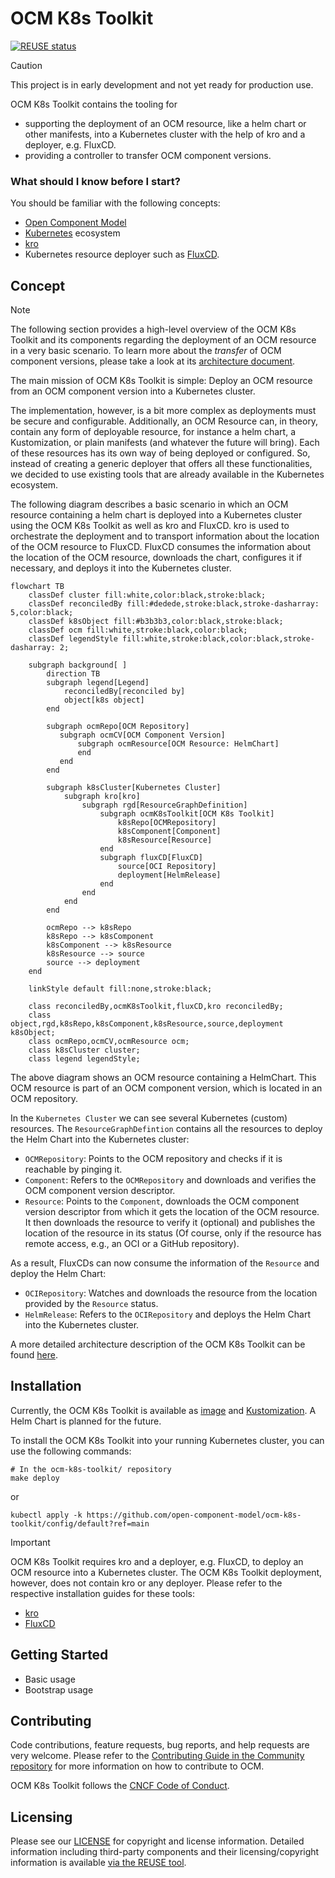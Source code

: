 # OCM K8s Toolkit

[![REUSE status](https://api.reuse.software/badge/github.com/open-component-model/ocm-k8s-toolkit)](https://api.reuse.software/info/github.com/open-component-model/ocm-k8s-toolkit)

> [!CAUTION]
> This project is in early development and not yet ready for production use.

OCM K8s Toolkit contains the tooling for
- supporting the deployment of an OCM resource, like a helm chart or other manifests, into a Kubernetes cluster with the
help of kro and a deployer, e.g. FluxCD.
- providing a controller to transfer OCM component versions.

### What should I know before I start?

You should be familiar with the following concepts:
- [Open Component Model](https://ocm.software/)
- [Kubernetes](https://kubernetes.io/) ecosystem
- [kro](https://kro.run)
- Kubernetes resource deployer such as [FluxCD](https://fluxcd.io/).

## Concept

> [!NOTE]
> The following section provides a high-level overview of the OCM K8s Toolkit and its components regarding the
> deployment of an OCM resource in a very basic scenario. To learn more about the *transfer* of OCM component versions,
> please take a look at its [architecture document](docs/architecture/replication.md).

The main mission of OCM K8s Toolkit is simple: Deploy an OCM resource from an OCM component version into a Kubernetes
cluster.

The implementation, however, is a bit more complex as deployments must be secure and configurable. Additionally, an
OCM Resource can, in theory, contain any form of deployable resource, for instance a helm chart, a Kustomization, or
plain manifests (and whatever the future will bring). Each of these resources has its own way of being deployed or
configured. So, instead of creating a generic deployer that offers all these functionalities, we decided to use existing
tools that are already available in the Kubernetes ecosystem.

The following diagram describes a basic scenario in which an OCM resource containing a helm chart is deployed into a
Kubernetes cluster using the OCM K8s Toolkit as well as kro and FluxCD.
kro is used to orchestrate the deployment and to transport information about the location of the OCM resource to FluxCD.
FluxCD consumes the information about the location of the OCM resource, downloads the chart, configures it if necessary,
and deploys it into the Kubernetes cluster.

```mermaid
flowchart TB
    classDef cluster fill:white,color:black,stroke:black;
    classDef reconciledBy fill:#dedede,stroke:black,stroke-dasharray: 5,color:black;
    classDef k8sObject fill:#b3b3b3,color:black,stroke:black;
    classDef ocm fill:white,stroke:black,color:black;
    classDef legendStyle fill:white,stroke:black,color:black,stroke-dasharray: 2;

    subgraph background[ ]
        direction TB
        subgraph legend[Legend]
            reconciledBy[reconciled by]
            object[k8s object]
        end

        subgraph ocmRepo[OCM Repository]
           subgraph ocmCV[OCM Component Version]
               subgraph ocmResource[OCM Resource: HelmChart]
               end
           end
        end

        subgraph k8sCluster[Kubernetes Cluster]
            subgraph kro[kro]
                subgraph rgd[ResourceGraphDefinition]
                    subgraph ocmK8sToolkit[OCM K8s Toolkit]
                        k8sRepo[OCMRepository]
                        k8sComponent[Component]
                        k8sResource[Resource]
                    end
                    subgraph fluxCD[FluxCD]
                        source[OCI Repository]
                        deployment[HelmRelease]
                    end
                end
            end
        end

        ocmRepo --> k8sRepo
        k8sRepo --> k8sComponent
        k8sComponent --> k8sResource
        k8sResource --> source
        source --> deployment
    end

    linkStyle default fill:none,stroke:black;

    class reconciledBy,ocmK8sToolkit,fluxCD,kro reconciledBy;
    class object,rgd,k8sRepo,k8sComponent,k8sResource,source,deployment k8sObject;
    class ocmRepo,ocmCV,ocmResource ocm;
    class k8sCluster cluster;
    class legend legendStyle;
```

The above diagram shows an OCM resource containing a HelmChart. This OCM resource is part of an OCM component version,
which is located in an OCM repository.

In the `Kubernetes Cluster` we can see several Kubernetes (custom) resources. The `ResourceGraphDefintion` contains all
the resources to deploy the Helm Chart into the Kubernetes cluster:
- `OCMRepository`: Points to the OCM repository and checks if it is reachable by pinging it.
- `Component`: Refers to the `OCMRepository` and downloads and verifies the OCM component version descriptor.
- `Resource`: Points to the `Component`, downloads the OCM component version descriptor from which it gets the location
of the OCM resource. It then downloads the resource to verify it (optional) and publishes the location of the resource
in its status (Of course, only if the resource has remote access, e.g., an OCI or a GitHub repository).

As a result, FluxCDs can now consume the information of the `Resource` and deploy the Helm Chart:
- `OCIRepository`: Watches and downloads the resource from the location provided by the `Resource` status.
- `HelmRelease`: Refers to the `OCIRepository` and deploys the Helm Chart into the Kubernetes cluster. 

A more detailed architecture description of the OCM K8s Toolkit can be found [here](docs/architecture/architecture.md).

## Installation

Currently, the OCM K8s Toolkit is available as [image][controller-image] and
[Kustomization](config/default/kustomization.yaml). A Helm Chart is planned for the future.

To install the OCM K8s Toolkit into your running Kubernetes cluster, you can use the following commands:

```console
# In the ocm-k8s-toolkit/ repository
make deploy
```

or

```console
kubectl apply -k https://github.com/open-component-model/ocm-k8s-toolkit/config/default?ref=main
```

> [!IMPORTANT]
> OCM K8s Toolkit requires kro and a deployer, e.g. FluxCD, to deploy an OCM resource into a Kubernetes cluster.
> The OCM K8s Toolkit deployment, however, does not contain kro or any deployer. Please refer to the respective
> installation guides for these tools:
> - [kro](https://kro.run/docs/getting-started/Installation/)
> - [FluxCD](https://fluxcd.io/docs/installation/)

## Getting Started

- Basic usage
- Bootstrap usage

## Contributing

Code contributions, feature requests, bug reports, and help requests are very welcome. Please refer to the
[Contributing Guide in the Community repository](https://github.com/open-component-model/.github/blob/main/CONTRIBUTING.md)
for more information on how to contribute to OCM.

OCM K8s Toolkit follows the [CNCF Code of Conduct](https://github.com/cncf/foundation/blob/main/code-of-conduct.md).

## Licensing

Please see our [LICENSE](LICENSE) for copyright and license information.
Detailed information including third-party components and their licensing/copyright information is available
[via the REUSE tool](https://api.reuse.software/info/github.com/open-component-model/open-component-model).


[controller-image]: https://github.com/open-component-model/ocm-k8s-toolkit/pkgs/container/ocm-k8s-toolkit
